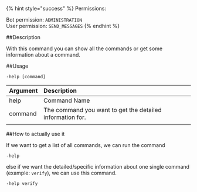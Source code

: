 {% hint style="success" %}
Permissions:

Bot permission: `ADMINISTRATION`<br>User permission: `SEND_MESSAGES`
{% endhint %}

##Description

With this command you can show all the commands or get some information about a command.


##Usage

`-help [command]`

| Argument | Description |
| :--- | :--- |
| help | Command Name |
| command | The command you want to get the detailed information for. |
|  |  |


##How to actually use it


If we want to get a list of all commands, we can run the command
```
-help
```


else if we want the detailed/specific information about one single command (example: `verify`), we can use this command. 
```
-help verify
```

